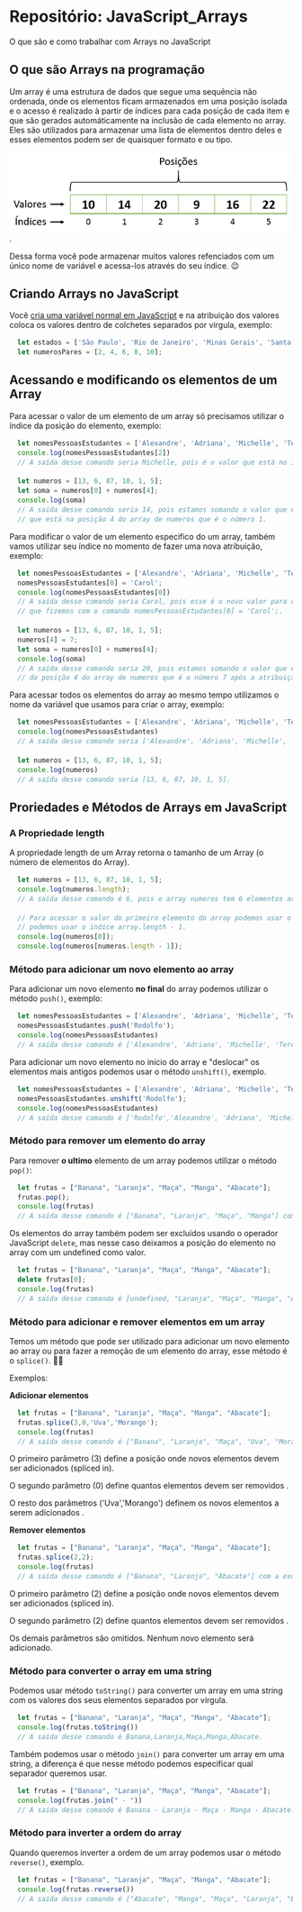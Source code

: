# Repositório: JavaScript_Arrays
O que são e como trabalhar com Arrays no JavaScript

## O que são Arrays na programação
Um array é uma estrutura de dados que segue uma sequência não ordenada, onde os elementos ficam armazenados em uma posição isolada e o acesso é realizado à partir de índices para cada posição de cada item e que são gerados automáticamente na inclusão de cada elemento no array.  
Eles são utilizados para armazenar uma lista de elementos dentro deles e esses elementos podem ser de quaisquer formato e ou tipo.  

![Project Gif](./images/estrutura_de_arrays.png). 

Dessa forma você pode armazenar muitos valores refenciados com um único nome de variável e acessa-los através do seu índice. 😉

## Criando Arrays no JavaScript
Você [cria uma variável normal em JavaScript](https://github.com/Atanes-Trybe/JavaScript_Variaveis) e na atribuição dos valores coloca os valores dentro de colchetes separados por virgula, exemplo:

```javascript
  let estados = ['São Paulo', 'Rio de Janeiro', 'Minas Gerais', 'Santa Catarina'];
  let numerosPares = [2, 4, 6, 8, 10];
```
## Acessando e modificando os elementos de um Array
Para acessar o valor de um elemento de um array só precisamos utilizar o índice da posição do elemento, exemplo:

```javascript
  let nomesPessoasEstudantes = ['Alexandre', 'Adriana', 'Michelle', 'Teresa', 'Cláudio'];
  console.log(nomesPessoasEstudantes[2])
  // A saída desse comando seria Michelle, pois é o valor que está no indice 2 do array nomesPessoasEstudantes.
  
  let numeros = [13, 6, 87, 10, 1, 5];
  let soma = numeros[0] + numeros[4];
  console.log(soma)
  // A saída desse comando seria 14, pois estamos somando o valor que está no indice 0 do array de numeros, que é o número 13, com o valor
  // que está na posição 4 do array de numeros que é o número 1.
```

Para modificar o valor de um elemento especifico do um array, também vamos utilizar seu índice no momento de fazer uma nova atribuição, exemplo:

```javascript
  let nomesPessoasEstudantes = ['Alexandre', 'Adriana', 'Michelle', 'Teresa', 'Cláudio'];
  nomesPessoasEstudantes[0] = 'Carol';
  console.log(nomesPessoasEstudantes[0])
  // A saída desse comando seria Carol, pois esse é o novo valor para o indice 0 do array nomesPessoasEstudantes após a atribuição do novo valor 
  // que fizemos com o comando nomesPessoasEstudantes[0] = 'Carol';.
  
  let numeros = [13, 6, 87, 10, 1, 5];
  numeros[4] = 7;
  let soma = numeros[0] + numeros[4];
  console.log(soma)
  // A saída desse comando seria 20, pois estamos somando o valor que está no indice 0 do array de numeros, que é o número 13, com o novo valor
  // da posição 4 do array de numeros que é o número 7 após a atribuição do novo valor que fizemos com o comando numeros[4] = 7;.
```
Para acessar todos os elementos do array ao mesmo tempo utilizamos o nome da variável que usamos para criar o array, exemplo:
```javascript
  let nomesPessoasEstudantes = ['Alexandre', 'Adriana', 'Michelle', 'Teresa', 'Cláudio'];
  console.log(nomesPessoasEstudantes)
  // A saída desse comando seria ['Alexandre', 'Adriana', 'Michelle', 'Teresa', 'Cláudio'].
  
  let numeros = [13, 6, 87, 10, 1, 5];
  console.log(numeros)
  // A saída desse comando seria [13, 6, 87, 10, 1, 5].
```
## Proriedades e Métodos de Arrays em JavaScript

### A Propriedade length

A propriedade length de um Array retorna o tamanho de um Array (o número de elementos do Array).
```javascript
  let numeros = [13, 6, 87, 10, 1, 5];
  console.log(numeros.length);
  // A saída desse comando é 6, pois o array numeros tem 6 elementos armazenados dentro dele.
  
  // Para acessar o valor do primeiro elemento do array podemos usar o indice 0 e para acessar o valor do ultimo elemento do array
  // podemos usar o indice array.length - 1.
  console.log(numeros[0]);
  console.log(numeros[numeros.length - 1]);
```

### Método para adicionar um novo elemento ao array

Para adicionar um novo elemento **no final** do array podemos utilizar o método `push()`, exemplo:
```javascript
  let nomesPessoasEstudantes = ['Alexandre', 'Adriana', 'Michelle', 'Teresa', 'Cláudio'];
  nomesPessoasEstudantes.push('Rodolfo');
  console.log(nomesPessoasEstudantes)
  // A saída desse comando é ['Alexandre', 'Adriana', 'Michelle', 'Teresa', 'Cláudio','Rodolfo'] com o novo elemento adicionado no final do array
```

Para adicionar um novo elemento no início do array e "deslocar" os elementos mais antigos podemos usar o método `unshift()`, exemplo.  
```javascript
  let nomesPessoasEstudantes = ['Alexandre', 'Adriana', 'Michelle', 'Teresa', 'Cláudio'];
  nomesPessoasEstudantes.unshift('Rodolfo');
  console.log(nomesPessoasEstudantes)
  // A saída desse comando é ['Rodolfo','Alexandre', 'Adriana', 'Michelle', 'Teresa', 'Cláudio'] com o novo elemento adicionado no início do array.
```

### Método para remover um elemento do array

Para remover **o ultimo** elemento de um array podemos utilizar o método `pop()`:
```javascript
  let frutas = ["Banana", "Laranja", "Maça", "Manga", "Abacate"];
  frutas.pop();
  console.log(frutas)
  // A saída desse comando é ["Banana", "Laranja", "Maça", "Manga"] com o ultimo elemento (Abacate) removido do array
```

Os elementos do array também podem ser excluídos usando o operador JavaScript `delete`, mas nesse caso deixamos a posição do elemento no array com um undefined como valor.

```javascript
  let frutas = ["Banana", "Laranja", "Maça", "Manga", "Abacate"];
  delete frutas[0];
  console.log(frutas)
  // A saída desse comando é [undefined, "Laranja", "Maça", "Manga", "Abacate"] com o undefined no lugar de Banana.
```
### Método para adicionar e remover elementos em um array
Temos um método que pode ser utilizado para adicionar um novo elemento ao array ou para fazer a remoção de um elemento do array, esse método é o `splice()`. 👏🏻

Exemplos:

**Adicionar elementos**
```javascript
  let frutas = ["Banana", "Laranja", "Maça", "Manga", "Abacate"];
  frutas.splice(3,0,'Uva','Morango');
  console.log(frutas)
  // A saída desse comando é ["Banana", "Laranja", "Maça", "Uva", "Morango", "Manga", "Abacate"] com a inclusão de Uva e Morango depois da terceira posição do array.
```
O primeiro parâmetro (3) define a posição onde novos elementos devem ser adicionados (spliced ​​in).

O segundo parâmetro (0) define quantos elementos devem ser removidos .

O resto dos parâmetros ('Uva','Morango') definem os novos elementos a serem adicionados .


**Remover elementos**
```javascript
  let frutas = ["Banana", "Laranja", "Maça", "Manga", "Abacate"];
  frutas.splice(2,2);
  console.log(frutas)
  // A saída desse comando é ["Banana", "Laranja", "Abacate"] com a exclusao de Maça e Manga, os dois elementos a partir da posição 2 do array.
```
O primeiro parâmetro (2) define a posição onde novos elementos devem ser adicionados (spliced ​​in).

O segundo parâmetro (2) define quantos elementos devem ser removidos .

Os demais parâmetros são omitidos. Nenhum novo elemento será adicionado.

### Método para converter o array em uma string

Podemos usar  método `toString()` para converter um array em uma string com os valores dos seus elementos separados por vírgula.
```javascript
  let frutas = ["Banana", "Laranja", "Maça", "Manga", "Abacate"];
  console.log(frutas.toString())
  // A saída desse comando é Banana,Laranja,Maça,Manga,Abacate.
```

Também podemos usar o método `join()` para converter um array em uma string, a diferença é que nesse método podemos especificar qual separador queremos usar.
```javascript
  let frutas = ["Banana", "Laranja", "Maça", "Manga", "Abacate"];
  console.log(frutas.join(" - "))
  // A saída desse comando é Banana - Laranja - Maça - Manga - Abacate.
```

### Método para inverter a ordem do array
Quando queremos inverter a ordem de um array podemos usar o método `reverse()`, exemplo.
```javascript
  let frutas = ["Banana", "Laranja", "Maça", "Manga", "Abacate"];
  console.log(frutas.reverse())
  // A saída desse comando é ["Abacate", "Manga", "Maça", "Laranja", "Banana"].
```
